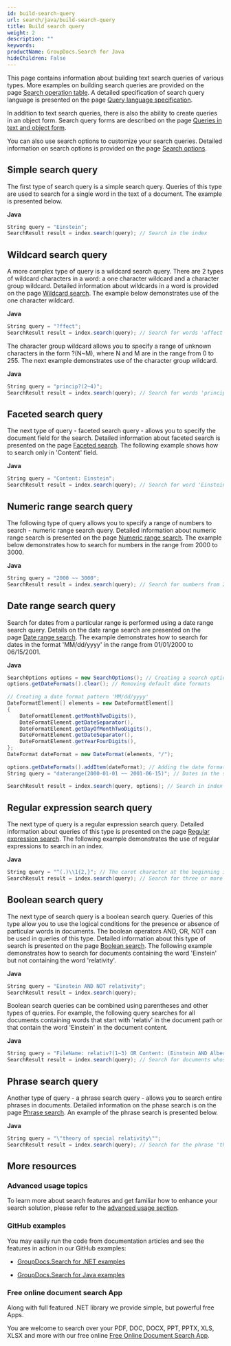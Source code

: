 ```yaml
---
id: build-search-query
url: search/java/build-search-query
title: Build search query
weight: 2
description: ""
keywords: 
productName: GroupDocs.Search for Java
hideChildren: False
---
```

This page contains information about building text search queries of various types. More examples on building search queries are provided on the page [Search operation table](Search%2Boperation%2Btable.html). A detailed specification of search query language is presented on the page [Query language specification](Query%2Blanguage%2Bspecification.html).

In addition to text search queries, there is also the ability to create queries in an object form. Search query forms are described on the page [Queries in text and object form](Queries%2Bin%2Btext%2Band%2Bobject%2Bform.html).

You can also use search options to customize your search queries. Detailed information on search options is provided on the page [Search options](Search%2Boptions.html).

## Simple search query

The first type of search query is a simple search query. Queries of this type are used to search for a single word in the text of a document. The example is presented below.

**Java**

```csharp
String query = "Einstein";
SearchResult result = index.search(query); // Search in the index
```

## Wildcard search query

A more complex type of query is a wildcard search query. There are 2 types of wildcard characters in a word: a one character wildcard and a character group wildcard. Detailed information about wildcards in a word is provided on the page [Wildcard search](Wildcard%2Bsearch.html). The example below demonstrates use of the one character wildcard.

**Java**

```csharp
String query = "?ffect";
SearchResult result = index.search(query); // Search for words 'affect', 'effect', ets.
```

The character group wildcard allows you to specify a range of unknown characters in the form ?(N~M), where N and M are in the range from 0 to 255. The next example demonstrates use of the character group wildcard.

**Java**

```csharp
String query = "princip?(2~4)";
SearchResult result = index.search(query); // Search for words 'principal', 'principle', 'principles', 'principally', ets.
```

## Faceted search query

The next type of query - faceted search query - allows you to specify the document field for the search. Detailed information about faceted search is presented on the page [Faceted search](Faceted%2Bsearch.html). The following example shows how to search only in 'Content' field.

**Java**

```csharp
String query = "Content: Einstein";
SearchResult result = index.search(query); // Search for word 'Einstein' only in 'Content' field
```

## Numeric range search query

The following type of query allows you to specify a range of numbers to search - numeric range search query. Detailed information about numeric range search is presented on the page [Numeric range search](Numeric%2Brange%2Bsearch.html). The example below demonstrates how to search for numbers in the range from 2000 to 3000.

**Java**

```csharp
String query = "2000 ~~ 3000";
SearchResult result = index.search(query); // Search for numbers from 2000 to 3000
```

## Date range search query

Search for dates from a particular range is performed using a date range search query. Details on the date range search are presented on the page [Date range search](Date%2Brange%2Bsearch.html). The example demonstrates how to search for dates in the format 'MM/dd/yyyy' in the range from 01/01/2000 to 06/15/2001.

**Java**

```csharp
SearchOptions options = new SearchOptions(); // Creating a search options object
options.getDateFormats().clear(); // Removing default date formats
 
// Creating a date format pattern 'MM/dd/yyyy'
DateFormatElement[] elements = new DateFormatElement[]
{
    DateFormatElement.getMonthTwoDigits(),
    DateFormatElement.getDateSeparator(),
    DateFormatElement.getDayOfMonthTwoDigits(),
    DateFormatElement.getDateSeparator(),
    DateFormatElement.getYearFourDigits(),
};
DateFormat dateFormat = new DateFormat(elements, "/");
 
options.getDateFormats().addItem(dateFormat); // Adding the date format pattern to the date format collection
String query = "daterange(2000-01-01 ~~ 2001-06-15)"; // Dates in the search query are always specified in the format 'yyyy-MM-dd'
 
SearchResult result = index.search(query, options); // Search in index
```

## Regular expression search query

The next type of query is a regular expression search query. Detailed information about queries of this type is presented on the page [Regular expression search](Regular%2Bexpression%2Bsearch.html). The following example demonstrates the use of regular expressions to search in an index.

**Java**

```csharp
String query = "^(.)\\1{2,}"; // The caret character at the beginning indicates that this is a regular expression search query
SearchResult result = index.search(query); // Search for three or more identical characters in a row
```

## Boolean search query

The next type of search query is a boolean search query. Queries of this type allow you to use the logical conditions for the presence or absence of particular words in documents. The boolean operators AND, OR, NOT can be used in queries of this type. Detailed information about this type of search is presented on the page [Boolean search](Boolean%2Bsearch.html). The following example demonstrates how to search for documents containing the word 'Einstein' but not containing the word 'relativity'.

**Java**

```csharp
String query = "Einstein AND NOT relativity";
SearchResult result = index.search(query);
```

Boolean search queries can be combined using parentheses and other types of queries. For example, the following query searches for all documents containing words that start with 'relativ' in the document path or that contain the word 'Einstein' in the document content.

**Java**

```csharp
String query = "FileName: relativ?(1~3) OR Content: (Einstein AND Albert)";
SearchResult result = index.search(query); // Search for documents whose paths contain 'relative', 'relativity', ets., or documents containing both 'Einstein' and 'Albert' in the content
```

## Phrase search query

Another type of query - a phrase search query - allows you to search entire phrases in documents. Detailed information on the phase search is on the page [Phrase search](Phrase%2Bsearch.html). An example of the phrase search is presented below.

**Java**

```csharp
String query = "\"theory of special relativity\"";
SearchResult result = index.search(query); // Search for the phrase 'theory of special relativity'
```

## More resources

### Advanced usage topics

To learn more about search features and get familiar how to enhance your search solution, please refer to the [advanced usage section](Advanced%2BUsage.html).

### GitHub examples

You may easily run the code from documentation articles and see the features in action in our GitHub examples:

*   [GroupDocs.Search for .NET examples](https://github.com/groupdocs-search/GroupDocs.Search-for-.NET)
    
*   [GroupDocs.Search for Java examples](https://github.com/groupdocs-search/GroupDocs.Search-for-Java)
    

### Free online document search App

Along with full featured .NET library we provide simple, but powerful free Apps.

You are welcome to search over your PDF, DOC, DOCX, PPT, PPTX, XLS, XLSX and more with our free online [Free Online Document Search App](https://products.groupdocs.app/search).

